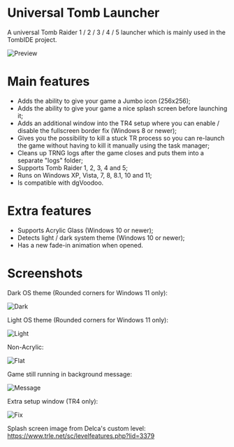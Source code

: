 # Universal Tomb Launcher
A universal Tomb Raider 1 / 2 / 3 / 4 / 5 launcher which is mainly used in the TombIDE project.

![Preview](https://user-images.githubusercontent.com/20436882/142447710-0eff9ad3-de92-4019-bf76-f1b5418bda4f.png)

# Main features
- Adds the ability to give your game a Jumbo icon (256x256);
- Adds the ability to give your game a nice splash screen before launching it;
- Adds an additional window into the TR4 setup where you can enable / disable the fullscreen border fix (Windows 8 or newer);
- Gives you the possibility to kill a stuck TR process so you can re-launch the game without having to kill it manually using the task manager;
- Cleans up TRNG logs after the game closes and puts them into a separate "logs" folder;
- Supports Tomb Raider 1, 2, 3, 4 and 5;
- Runs on Windows XP, Vista, 7, 8, 8.1, 10 and 11;
- Is compatible with dgVoodoo.

# Extra features
- Supports Acrylic Glass (Windows 10 or newer);
- Detects light / dark system theme (Windows 10 or newer);
- Has a new fade-in animation when opened.

# Screenshots
Dark OS theme (Rounded corners for Windows 11 only):

![Dark](https://user-images.githubusercontent.com/20436882/142443882-d7c7287d-1216-465f-8657-be050266931c.png)

Light OS theme (Rounded corners for Windows 11 only):

![Light](https://user-images.githubusercontent.com/20436882/142443909-8a55f031-ff5a-4040-98df-173bbad612a3.png)

Non-Acrylic:

![Flat](https://user-images.githubusercontent.com/20436882/142443963-e853c0e5-9c8f-464b-9bed-a4645c22a9d5.png)

Game still running in background message:

![Message](https://user-images.githubusercontent.com/20436882/142454242-a749c79e-4751-49f9-88da-0fc41d31ae3a.png)

Extra setup window (TR4 only):

![Fix](https://user-images.githubusercontent.com/20436882/142444048-2e56e25d-de67-4d1d-921c-e28c18f08c28.png)

Splash screen image from Delca's custom level: https://www.trle.net/sc/levelfeatures.php?lid=3379
